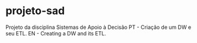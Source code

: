 # projeto-sad
Projeto da disciplina Sistemas de Apoio à Decisão
PT - Criação de um DW e seu ETL.
EN - Creating a DW and its ETL.
